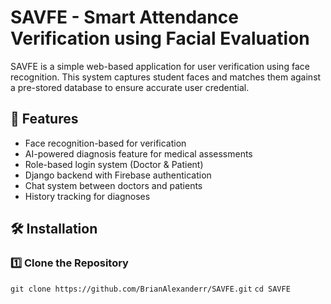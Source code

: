 # SAVFE - Smart Attendance Verification using Facial Evaluation

SAVFE is a simple web-based application for user verification using face recognition. This system captures student faces and matches them against a pre-stored database to ensure accurate user credential.

## 🚀 Features
- Face recognition-based for verification
- AI-powered diagnosis feature for medical assessments
- Role-based login system (Doctor & Patient)
- Django backend with Firebase authentication
- Chat system between doctors and patients
- History tracking for diagnoses

## 🛠 Installation

### 1️⃣ Clone the Repository
`git clone https://github.com/BrianAlexanderr/SAVFE.git`
`cd SAVFE`

